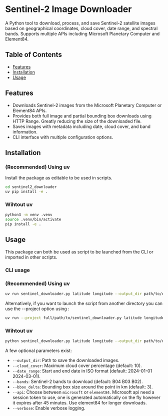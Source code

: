 # Sentinel-2 Image Downloader

A Python tool to download, process, and save Sentinel-2 satellite images based on geographical coordinates, cloud cover, date range, and spectral bands. Supports multiple APIs including Microsoft Planetary Computer and Element84.


## Table of Contents

- [Features](#features)  
- [Installation](#installation)  
- [Usage](#usage)  

## Features

- Downloads Sentinel-2 images from the Microsoft Planetary Computer or Element84 APIs.
- Provides both full image and partial bounding box downloads using HTTP Range. Greatly reducing the size of the downloaded file.
- Saves images with metadata including date, cloud cover, and band information.
- CLI interface with multiple configuration options.


## Installation

### (Recommended) Using uv

Install the package as editable to be used in scripts.

```bash
cd sentinel2_downloader
uv pip install -e .
```

### Wihtout uv

```bash
python3 -m venv .venv
source .venv/bin/activate
pip install -e .
```

## Usage

This package can both be used as script to be launched from the CLI or imported in other scripts.

### CLI usage

### (Recommended) Using uv

```bash
uv run sentinel_downloader.py latitude longitude --output_dir path/to/output
```

Alternatively, if you want to launch the script from another directory you can use the --project option using : 

```bash
uv run --project full/path/to/sentinel_downloader.py latitude longitude --output_dir path/to/output
```

### Wihtout uv

```bash
python sentinel_downloader.py latitude longitude --output_dir path/to/output
```

A few optional parameters exist:

- `--output_dir`: Path to save the downloaded images.
- `--cloud_cover`: Maximum cloud cover percentage (default: 10).
- `--date_range`: Start and end date in ISO format (default: 2024-01-01 2024-03-01).
- `--bands`: Sentinel-2 bands to download (default: B04 B03 B02).
- `--bbox_delta`: Bounding box size around the point in km (default: 3).
- `--api`: Choose between `microsoft` or `element84`. Microsoft api need a session token to use, one is generated automatically on the fly however it expires after 45 minutes. Use element84 for longer downloads.
- `--verbose`: Enable verbose logging.

